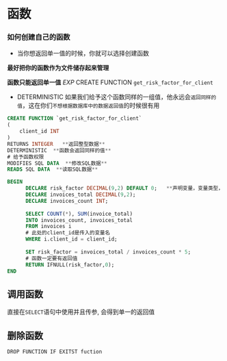 # 函数

### 如何创建自己的函数
* 当你想返回单一值的时候，你就可以选择创建函数

**最好把你的函数作为文件储存起来管理**

**函数只能返回单一值**
_EXP_ CREATE FUNCTION `get_risk_factor_for_client` 


* DETERMINISTIC 如果我们给予这个函数同样的一组值，他永远会`返回同样的值`，这在你们`不想根据数据库中的数据返回值`的时候很有用

```sql
CREATE FUNCTION `get_risk_factor_for_client` 
(
	client_id INT
)
RETURNS INTEGER   **返回整型数据**
DETERMINISTIC  **函数会返回同样的值**
# 给予函数权限
MODIFIES SQL DATA  **修改SQL数据**
READS SQL DATA  **读取SQL数据**

BEGIN
      DECLARE risk_factor DECIMAL(9,2) DEFAULT 0;   **声明变量，变量类型，初始值**
      DECLARE invoices_total DECIMAL(9,2);
      DECLARE invoices_count INT;
      
      SELECT COUNT(*), SUM(invoice_total)
      INTO invoices_count, invoices_total
      FROM invoices i
      # 此处的client_id是传入的变量名
      WHERE i.client_id = client_id;
      
      SET risk_factor = invoices_total / invoices_count * 5;
      # 函数一定要有返回值
	  RETURN IFNULL(risk_factor,0);
END
```

## 调用函数

直接在`SELECT`语句中使用并且传参, 会得到单一的返回值

## 删除函数

`DROP FUNCTION IF EXITST fuction`